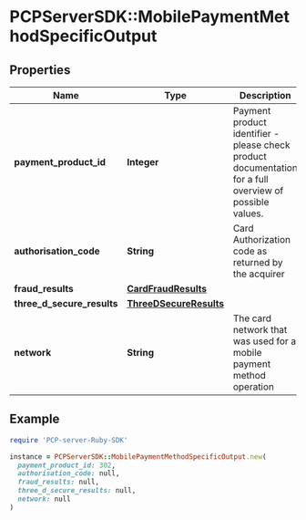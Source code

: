 # PCPServerSDK::MobilePaymentMethodSpecificOutput

## Properties

| Name | Type | Description | Notes |
| ---- | ---- | ----------- | ----- |
| **payment_product_id** | **Integer** | Payment product identifier - please check product documentation for a full overview of possible values. | [optional] |
| **authorisation_code** | **String** | Card Authorization code as returned by the acquirer | [optional] |
| **fraud_results** | [**CardFraudResults**](CardFraudResults.md) |  | [optional] |
| **three_d_secure_results** | [**ThreeDSecureResults**](ThreeDSecureResults.md) |  | [optional] |
| **network** | **String** | The card network that was used for a mobile payment method operation | [optional] |

## Example

```ruby
require 'PCP-server-Ruby-SDK'

instance = PCPServerSDK::MobilePaymentMethodSpecificOutput.new(
  payment_product_id: 302,
  authorisation_code: null,
  fraud_results: null,
  three_d_secure_results: null,
  network: null
)
```

